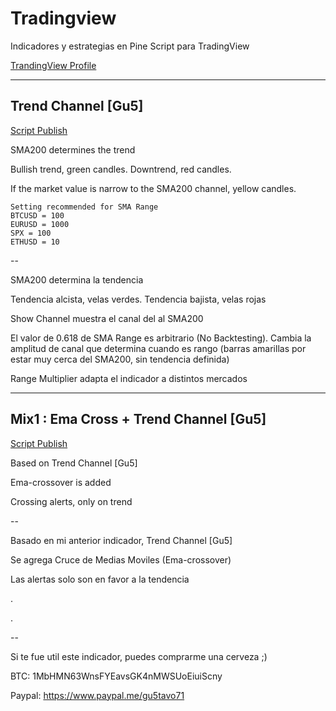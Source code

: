 # Tradingview
Indicadores y estrategias en Pine Script para TradingView

[TrandingView Profile](https://www.tradingview.com/u/gu5tavo71/#published-scripts)

***

## Trend Channel [Gu5]
[Script Publish](https://www.tradingview.com/script/nApbXCts-Trend-Channel-Gu5/)

SMA200 determines the trend

Bullish trend, green candles. Downtrend, red candles.

If the market value is narrow to the SMA200 channel, yellow candles.
```
Setting recommended for SMA Range
BTCUSD = 100
EURUSD = 1000
SPX = 100
ETHUSD = 10
```

--

SMA200 determina la tendencia

Tendencia alcista, velas verdes. Tendencia bajista, velas rojas

Show Channel muestra el canal del al SMA200

El valor de 0.618 de SMA Range es arbitrario (No Backtesting). Cambia la amplitud de canal que determina cuando es rango (barras amarillas por estar muy cerca del SMA200, sin tendencia definida)

Range Multiplier adapta el indicador a distintos mercados 

***
## Mix1 : Ema Cross + Trend Channel [Gu5]
[Script Publish](https://www.tradingview.com/script/YflOVb17-Mix1-Ema-Cross-Trend-Channel-Gu5/)

Based on Trend Channel [Gu5]

Ema-crossover is added

Crossing alerts, only on trend

--

Basado en mi anterior indicador, Trend Channel [Gu5]

Se agrega Cruce de Medias Moviles (Ema-crossover)

Las alertas solo son en favor a la tendencia

.

.

--

Si te fue util este indicador, puedes comprarme una cerveza ;)

BTC: 1MbHMN63WnsFYEavsGK4nMWSUoEiuiScny

Paypal: https://www.paypal.me/gu5tavo71
